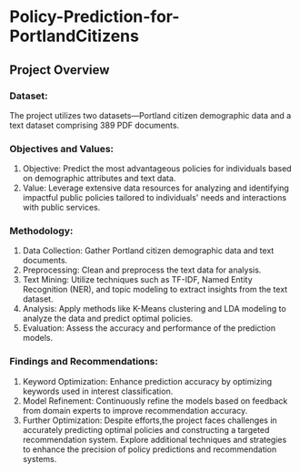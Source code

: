 # Policy-Prediction-for-PortlandCitizens

##  **Project Overview**


### Dataset: 
The project utilizes two datasets—Portland citizen demographic data and a text dataset comprising 389 PDF documents.

### Objectives and Values:
1. Objective: Predict the most advantageous policies for individuals based on demographic attributes and text data.
2. Value: Leverage extensive data resources for analyzing and identifying impactful public policies tailored to individuals' needs and interactions with public services.

### Methodology:
1. Data Collection: Gather Portland citizen demographic data and text documents.
2. Preprocessing: Clean and preprocess the text data for analysis.
3. Text Mining: Utilize techniques such as TF-IDF, Named Entity Recognition (NER), and topic modeling to extract insights from the text dataset.
4. Analysis: Apply methods like K-Means clustering and LDA modeling to analyze the data and predict optimal policies.
5. Evaluation: Assess the accuracy and performance of the prediction models.


### Findings and Recommendations:
1. Keyword Optimization: Enhance prediction accuracy by optimizing keywords used in interest classification.
2. Model Refinement: Continuously refine the models based on feedback from domain experts to improve recommendation accuracy.
3. Further Optimization: Despite efforts,the project faces challenges in accurately predicting optimal policies and constructing a targeted recommendation system. Explore additional techniques and strategies to enhance the precision of policy predictions and recommendation systems.


